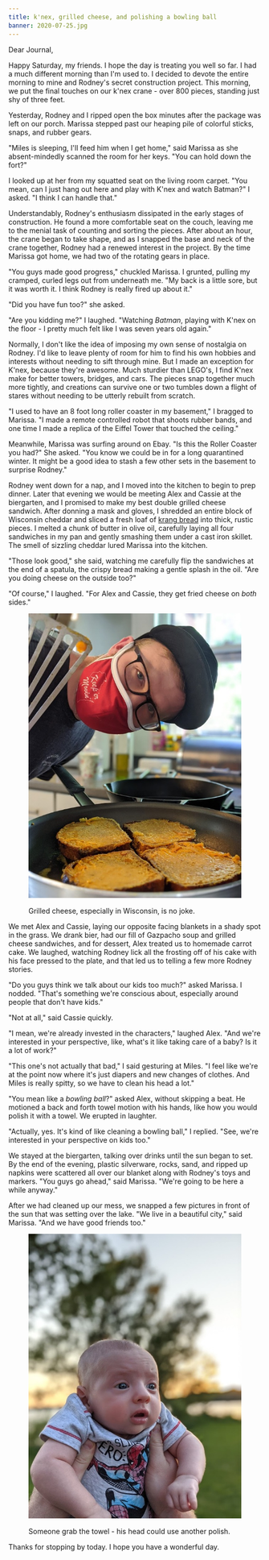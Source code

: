 ```yaml
---
title: k'nex, grilled cheese, and polishing a bowling ball
banner: 2020-07-25.jpg
---
```


Dear Journal,

Happy Saturday, my friends.  I hope the day is treating you well so
far.  I had a much different morning than I'm used to.  I decided to
devote the entire morning to mine and Rodney's secret construction
project.  This morning, we put the final touches on our k'nex crane -
over 800 pieces, standing just shy of three feet.

Yesterday, Rodney and I ripped open the box minutes after the package
was left on our porch.  Marissa stepped past our heaping pile of
colorful sticks, snaps, and rubber gears.

"Miles is sleeping, I'll feed him when I get home," said Marissa as
she absent-mindedly scanned the room for her keys.  "You can hold down
the fort?"

I looked up at her from my squatted seat on the living room carpet.
"You mean, can I just hang out here and play with K'nex and watch
Batman?" I asked.  "I think I can handle that."

Understandably, Rodney's enthusiasm dissipated in the early stages of
construction.  He found a more comfortable seat on the couch, leaving
me to the menial task of counting and sorting the pieces.  After about
an hour, the crane began to take shape, and as I snapped the base and
neck of the crane together, Rodney had a renewed interest in the
project.  By the time Marissa got home, we had two of the rotating
gears in place.

"You guys made good progress," chuckled Marissa.  I grunted, pulling
my cramped, curled legs out from underneath me.  "My back is a little
sore, but it was worth it.  I think Rodney is really fired up about
it."

"Did you have fun too?" she asked.

"Are you kidding me?" I laughed.  "Watching _Batman_, playing with
K'nex on the floor - I pretty much felt like I was seven years old
again."

Normally, I don't like the idea of imposing my own sense of nostalgia
on Rodney.  I'd like to leave plenty of room for him to find his own
hobbies and interests without needing to sift through mine.  But I
made an exception for K'nex, because they're awesome.  Much sturdier
than LEGO's, I find K'nex make for better towers, bridges, and cars.
The pieces snap together much more tightly, and creations can survive
one or two tumbles down a flight of stares without needing to be
utterly rebuilt from scratch.

"I used to have an 8 foot long roller coaster in my basement," I
bragged to Marissa.  "I made a remote controlled robot that shoots
rubber bands, and one time I made a replica of the Eiffel Tower that
touched the ceiling."

Meanwhile, Marissa was surfing around on Ebay.  "Is this the Roller
Coaster you had?" She asked.  "You know we could be in for a long
quarantined winter.  It might be a good idea to stash a few other sets
in the basement to surprise Rodney."

Rodney went down for a nap, and I moved into the kitchen to begin to
prep dinner.  Later that evening we would be meeting Alex and Cassie
at the biergarten, and I promised to make my best double grilled
cheese sandwich.  After donning a mask and gloves, I shredded an
entire block of Wisconsin cheddar and sliced a fresh loaf of [krang
bread] into thick, rustic pieces.  I melted a chunk of butter in olive
oil, carefully laying all four sandwiches in my pan and gently
smashing them under a cast iron skillet.  The smell of sizzling
cheddar lured Marissa into the kitchen.

"Those look good," she said, watching me carefully flip the sandwiches
at the end of a spatula, the crispy bread making a gentle splash in
the oil.  "Are you doing cheese on the outside too?"

"Of course," I laughed.  "For Alex and Cassie, they get fried cheese
on _both_ sides."

<figure>
  <a href="/images/grilled-cheese.jpg">
    <img alt="grilled cheese" src="/images/grilled-cheese.jpg"/>
  </a>
  <figcaption>
    <p>Grilled cheese, especially in Wisconsin, is no joke.</p>
  </figcaption>
</figure>

We met Alex and Cassie, laying our opposite facing blankets in a shady
spot in the grass.  We drank bier, had our fill of Gazpacho soup and
grilled cheese sandwiches, and for dessert, Alex treated us to
homemade carrot cake.  We laughed, watching Rodney lick all the
frosting off of his cake with his face pressed to the plate, and that
led us to telling a few more Rodney stories.

"Do you guys think we talk about our kids too much?" asked Marissa.  I
nodded.  "That's something we're conscious about, especially around
people that don't have kids."

"Not at all," said Cassie quickly.

"I mean, we're already invested in the characters," laughed Alex.
"And we're interested in your perspective, like, what's it like taking
care of a baby?  Is it a lot of work?"

"This one's not actually that bad," I said gesturing at Miles.  "I
feel like we're at the point now where it's just diapers and new
changes of clothes.  And Miles is really spitty, so we have to clean
his head a lot."

"You mean like a _bowling ball_?" asked Alex, without skipping a
beat.  He motioned a back and forth towel motion with his hands, like
how you would polish it with a towel.  We erupted in laughter.

"Actually, yes.  It's kind of like cleaning a bowling ball," I
replied.  "See, we're interested in your perspective on kids too."

We stayed at the biergarten, talking over drinks until the sun began
to set.  By the end of the evening, plastic silverware, rocks, sand,
and ripped up napkins were scattered all over our blanket along with
Rodney's toys and markers.  "You guys go ahead," said Marissa.  "We're
going to be here a while anyway."

After we had cleaned up our mess, we snapped a few pictures in front
of the sun that was setting over the lake.  "We live in a beautiful
city," said Marissa.  "And we have good friends too."

<figure>
  <a href="/images/miles-sunset.jpg">
    <img alt="miles sunset" src="/images/miles-sunset.jpg"/>
  </a>
  <figcaption>
    <p>Someone grab the towel - his head could use another polish.</p>
  </figcaption>
</figure>

Thanks for stopping by today.  I hope you have a wonderful day.

[krang bread]: https://cookbook.reckerfamily.com/krang-bread/
